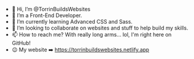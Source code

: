 - 👋 Hi, I’m @TorrinBuildsWebsites
- 👀 I’m a Front-End Developer.
- 🌱 I’m currently learning Advanced CSS and Sass.
- 💞️ I’m looking to collaborate on websites and stuff to help build my skills.
- 📫 How to reach me? With really long arms... lol, I'm right here on GitHub!
- 😉 My website ➡️ https://torrinbuildswebsites.netlify.app
